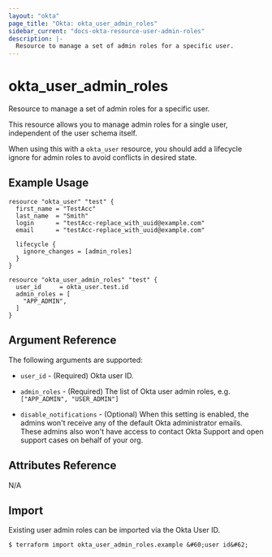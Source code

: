 ```yaml
---
layout: "okta"
page_title: "Okta: okta_user_admin_roles"
sidebar_current: "docs-okta-resource-user-admin-roles"
description: |-
  Resource to manage a set of admin roles for a specific user.
---
```


# okta_user_admin_roles

Resource to manage a set of admin roles for a specific user.

This resource allows you to manage admin roles for a single user, independent of the user schema itself.

When using this with a `okta_user` resource, you should add a lifecycle ignore for admin roles to avoid conflicts
in desired state.

## Example Usage

```hcl
resource "okta_user" "test" {
  first_name = "TestAcc"
  last_name  = "Smith"
  login      = "testAcc-replace_with_uuid@example.com"
  email      = "testAcc-replace_with_uuid@example.com"

  lifecycle {
    ignore_changes = [admin_roles]
  }
}

resource "okta_user_admin_roles" "test" {
  user_id     = okta_user.test.id
  admin_roles = [
    "APP_ADMIN",
  ]
}
```

## Argument Reference

The following arguments are supported:

- `user_id` - (Required) Okta user ID.

- `admin_roles` - (Required) The list of Okta user admin roles, e.g. `["APP_ADMIN", "USER_ADMIN"]`

- `disable_notifications` - (Optional) When this setting is enabled, the admins won't receive any of the default Okta 
administrator emails. These admins also won't have access to contact Okta Support and open support cases on behalf of your org.

## Attributes Reference

N/A

## Import

Existing user admin roles can be imported via the Okta User ID.

```
$ terraform import okta_user_admin_roles.example &#60;user id&#62;
```
